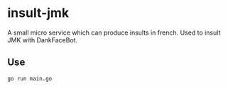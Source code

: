 # insult-jmk

A small micro service which can produce insults in french. Used to insult JMK with DankFaceBot.

## Use

```bash
go run main.go
```
